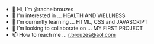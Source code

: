 - 👋 Hi, I’m @rachelbrouzes
- 👀 I’m interested in ... HEALTH AND WELLNESS
- 🌱 I’m currently learning ... HTML, CSS and JAVASCRIPT
- 💞️ I’m looking to collaborate on ... MY FIRST PROJECT
- 📫 How to reach me ... r.brouzes@aol.com

<!---
rachelbrouzes/rachelbrouzes is a ✨ special ✨ repository because its `README.md` (this file) appears on your GitHub profile.
You can click the Preview link to take a look at your changes.
--->
